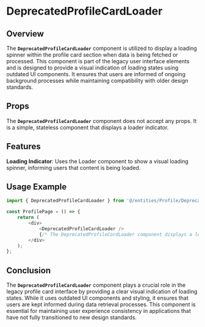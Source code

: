 # DeprecatedProfileCardLoader

## Overview
The **`DeprecatedProfileCardLoader`** component is utilized to display a loading spinner within the profile card section when data is being fetched or processed. This component is part of the legacy user interface elements and is designed to provide a visual indication of loading states using outdated UI components. It ensures that users are informed of ongoing background processes while maintaining compatibility with older design standards.

## Props
The **`DeprecatedProfileCardLoader`** component does not accept any props. It is a simple, stateless component that displays a loader indicator.

## Features
**Loading Indicator**: Uses the Loader component to show a visual loading spinner, informing users that content is being loaded.

## Usage Example
```typescript jsx
import { DeprecatedProfileCardLoader } from '@/entities/Profile/DeprecatedProfileCardLoader';

const ProfilePage = () => {
    return (
        <div>
            <DeprecatedProfileCardLoader />
            {/* The DeprecatedProfileCardLoader component displays a legacy loading spinner centered in the profile card */}
        </div>
    );
};
```
## Conclusion
The **`DeprecatedProfileCardLoader`** component plays a crucial role in the legacy profile card interface by providing a clear visual indication of loading states. While it uses outdated UI components and styling, it ensures that users are kept informed during data retrieval processes. This component is essential for maintaining user experience consistency in applications that have not fully transitioned to new design standards.
